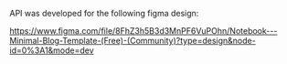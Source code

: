 API was developed for the following figma design:

https://www.figma.com/file/8FhZ3h5B3d3MnPF6VuPOhn/Notebook---Minimal-Blog-Template-(Free)-(Community)?type=design&node-id=0%3A1&mode=dev
